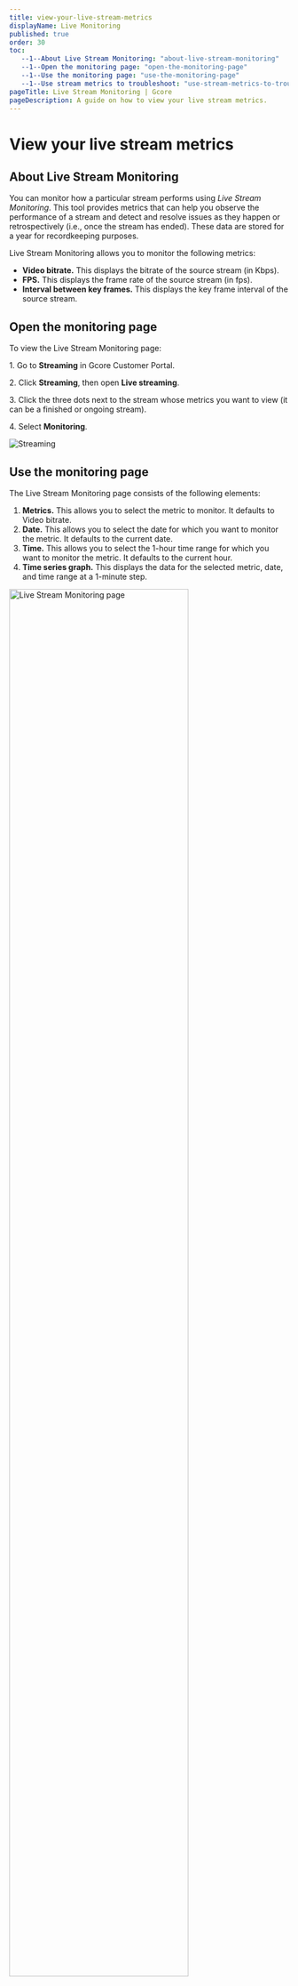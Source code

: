 ```yaml
---
title: view-your-live-stream-metrics
displayName: Live Monitoring
published: true
order: 30
toc:
   --1--About Live Stream Monitoring: "about-live-stream-monitoring"
   --1--Open the monitoring page: "open-the-monitoring-page"
   --1--Use the monitoring page: "use-the-monitoring-page"
   --1--Use stream metrics to troubleshoot: "use-stream-metrics-to-troubleshoot"
pageTitle: Live Stream Monitoring | Gcore 
pageDescription: A guide on how to view your live stream metrics.
---
```

# View your live stream metrics
  
## About Live Stream Monitoring

You can monitor how a particular stream performs using _Live Stream Monitoring_. This tool provides metrics that can help you observe the performance of a stream and detect and resolve issues as they happen or retrospectively (i.e., once the stream has ended). These data are stored for a year for recordkeeping purposes.

Live Stream Monitoring allows you to monitor the following metrics:

- **Video bitrate.** This displays the bitrate of the source stream (in Kbps).
- **FPS.** This displays the frame rate of the source stream (in fps).
- **Interval between key frames.** This displays the key frame interval of the source stream.

## Open the monitoring page

To view the Live Stream Monitoring page:

1\. Go to **Streaming** in Gcore Customer Portal.

2\. Click **Streaming**, then open **Live streaming**.

3\. Click the three dots next to the stream whose metrics you want to view (it can be a finished or ongoing stream).

4\. Select **Monitoring**.

<img src="https://assets.gcore.pro/docs/streaming-platform/live-streaming/view-your-live-stream-metrics/10318231817105.png" alt="Streaming ">

## Use the monitoring page

The Live Stream Monitoring page consists of the following elements:

1. **Metrics.** This allows you to select the metric to monitor. It defaults to Video bitrate.
2. **Date.** This allows you to select the date for which you want to monitor the metric. It defaults to the current date.
3. **Time.** This allows you to select the 1-hour time range for which you want to monitor the metric. It defaults to the current hour.
4. **Time series graph.** This displays the data for the selected metric, date, and time range at a 1-minute step.

<img src="https://assets.gcore.pro/docs/streaming-platform/live-streaming/view-your-live-stream-metrics/10318226324753.png" alt="Live Stream Monitoring page" width="80%">

You can hover the cursor over any data point on the chart to see the value of the selected metric (Kbps, fps, or key frame interval) in the tooltip. In this example, we have a point that shows the value of the key frame interval.

<img src="https://assets.gcore.pro/docs/streaming-platform/live-streaming/view-your-live-stream-metrics/10318231896465.png" alt="chart " width="80%">

## Use stream metrics to troubleshoot

Live Stream Monitoring can be useful in debugging issues that originate at the source stream. For example, you see an unstable bitrate, too many key frames, or gaps in the graph. This indicates that there might be some missing or dropped frames with the source. You can then check your source and start working on the problem.